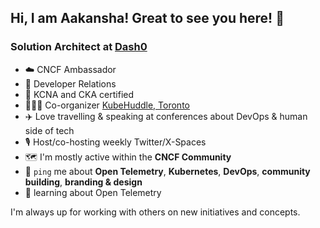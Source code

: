 ## Hi, I am Aakansha! Great to see you here! 👋

### Solution Architect at [Dash0](https://www.dash0.com/) <br>

- ☁️ CNCF Ambassador <br>
- 🥑 Developer Relations
- 👾 KCNA and CKA certified
- 🦸🏻‍♀️ Co-organizer [KubeHuddle, Toronto](https://ca.kubehuddle.com/) <br>
- ✈️ Love travelling & speaking at conferences about DevOps & human side of tech
- 🎙️ Host/co-hosting weekly Twitter/X-Spaces
- 🗺️ I'm mostly active within the **CNCF Community**
- 💬 `ping` me about **Open Telemetry**, **Kubernetes**, **DevOps**, **community building**, **branding & design**
- 🌱 learning about Open Telemetry

I'm always up for working with others on new initiatives and concepts.
